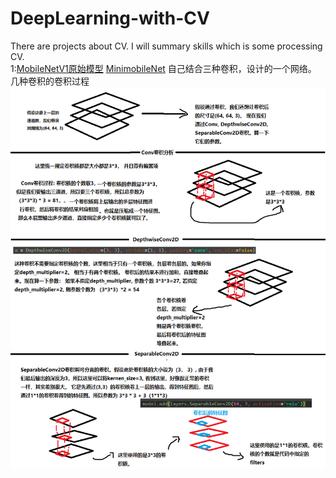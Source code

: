 # DeepLearning-with-CV
There are projects about CV. I will summary skills which is some processing CV.
</br> 1:[MobileNetV1原始模型](https://github.com/shawroad/DeepLearning-with-CV/blob/master/MobileNet/mobilenetV1.py) 
        [MinimobileNet](https://github.com/shawroad/DeepLearning-with-CV/blob/master/MobileNet/MiniMobileNet.py) 自己结合三种卷积，设计的一个网络。</br>
        几种卷积的卷积过程</br>
        ![conv](https://github.com/shawroad/DeepLearning-with-CV/blob/master/MobileNet/conv.png)
 
